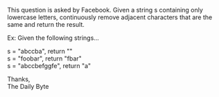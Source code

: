 This question is asked by Facebook. Given a string s containing only lowercase letters, continuously remove adjacent characters that are the same and return the result.

Ex: Given the following strings...  

s = "abccba", return ""      
s = "foobar", return "fbar"   
s = "abccbefggfe", return "a"   

Thanks,  
The Daily Byte
